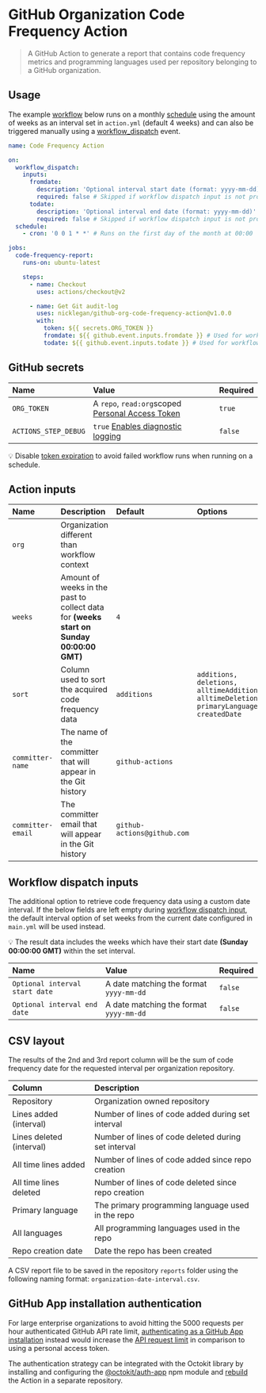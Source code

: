 # GitHub Organization Code Frequency Action

> A GitHub Action to generate a report that contains code frequency metrics and programming languages used per repository belonging to a GitHub organization.

## Usage

The example [workflow](https://docs.github.com/en/actions/reference/workflow-syntax-for-github-actions) below runs on a monthly [schedule](https://docs.github.com/en/actions/reference/events-that-trigger-workflows#scheduled-events) using the amount of weeks as an interval set in `action.yml` (default 4 weeks) and can also be triggered manually using a [workflow_dispatch](https://docs.github.com/en/actions/reference/events-that-trigger-workflows#manual-events) event.

```yml
name: Code Frequency Action

on:
  workflow_dispatch:
    inputs:
      fromdate:
        description: 'Optional interval start date (format: yyyy-mm-dd)'
        required: false # Skipped if workflow dispatch input is not provided
      todate:
        description: 'Optional interval end date (format: yyyy-mm-dd)'
        required: false # Skipped if workflow dispatch input is not provided
  schedule:
    - cron: '0 0 1 * *' # Runs on the first day of the month at 00:00

jobs:
  code-frequency-report:
    runs-on: ubuntu-latest

    steps:
      - name: Checkout
        uses: actions/checkout@v2

      - name: Get Git audit-log
        uses: nicklegan/github-org-code-frequency-action@v1.0.0
        with:
          token: ${{ secrets.ORG_TOKEN }}
          fromdate: ${{ github.event.inputs.fromdate }} # Used for workflow dispatch input
          todate: ${{ github.event.inputs.todate }} # Used for workflow dispatch input
```

## GitHub secrets

| Name                 | Value                                              | Required |
| :------------------- | :------------------------------------------------- | :------- |
| `ORG_TOKEN`          | A `repo`, `read:org`scoped [Personal Access Token] | `true`   |
| `ACTIONS_STEP_DEBUG` | `true` [Enables diagnostic logging]                | `false`  |

[personal access token]: https://github.com/settings/tokens/new?scopes=repo,read:org&description=Code+Frequency+Action 'Personal Access Token'
[enables diagnostic logging]: https://docs.github.com/en/actions/managing-workflow-runs/enabling-debug-logging#enabling-runner-diagnostic-logging 'Enabling runner diagnostic logging'

:bulb: Disable [token expiration](https://github.blog/changelog/2021-07-26-expiration-options-for-personal-access-tokens/) to avoid failed workflow runs when running on a schedule.

## Action inputs

| Name              | Description                                                                              | Default                     | Options                                                                                  | Required |
| :---------------- | :--------------------------------------------------------------------------------------- | :-------------------------- | :--------------------------------------------------------------------------------------- | :------- |
| `org`             | Organization different than workflow context                                             |                             |                                                                                          | `false`  |
| `weeks`           | Amount of weeks in the past to collect data for **(weeks start on Sunday 00:00:00 GMT)** | `4`                         |                                                                                          | `false`  |
| `sort`            | Column used to sort the acquired code frequency data                                     | `additions`                 | `additions, deletions, alltimeAdditions, alltimeDeletions, primaryLanguage, createdDate` | `false`  |
| `committer-name`  | The name of the committer that will appear in the Git history                            | `github-actions`            |                                                                                          | `false`  |
| `committer-email` | The committer email that will appear in the Git history                                  | `github-actions@github.com` |                                                                                          | `false`  |

## Workflow dispatch inputs

The additional option to retrieve code frequency data using a custom date interval.
If the below fields are left empty during [workflow dispatch input](https://github.blog/changelog/2020-07-06-github-actions-manual-triggers-with-workflow_dispatch/), the default interval option of set weeks from the current date configured in `main.yml` will be used instead.

:bulb: The result data includes the weeks which have their start date **(Sunday 00:00:00 GMT)** within the set interval.

| Name                           | Value                                   | Required |
| :----------------------------- | :-------------------------------------- | :------- |
| `Optional interval start date` | A date matching the format `yyyy-mm-dd` | `false`  |
| `Optional interval end date`   | A date matching the format `yyyy-mm-dd` | `false`  |

## CSV layout

The results of the 2nd and 3rd report column will be the sum of code frequency date for the requested interval per organization repository.

| Column                   | Description                                         |
| :----------------------- | :-------------------------------------------------- |
| Repository               | Organization owned repository                       |
| Lines added (interval)   | Number of lines of code added during set interval   |
| Lines deleted (interval) | Number of lines of code deleted during set interval |
| All time lines added     | Number of lines of code added since repo creation   |
| All time lines deleted   | Number of lines of code deleted since repo creation |
| Primary language         | The primary programming language used in the repo   |
| All languages            | All programming languages used in the repo          |
| Repo creation date       | Date the repo has been created                      |

A CSV report file to be saved in the repository `reports` folder using the following naming format: `organization-date-interval.csv`.

## GitHub App installation authentication

For large enterprise organizations to avoid hitting the 5000 requests per hour authenticated GitHub API rate limit, [authenticating as a GitHub App installation](https://docs.github.com/developers/apps/building-github-apps/authenticating-with-github-apps#authenticating-as-an-installation) instead would increase the [API request limit](https://docs.github.com/developers/apps/building-github-apps/rate-limits-for-github-apps#github-enterprise-cloud-server-to-server-rate-limits) in comparison to using a personal access token.

The authentication strategy can be integrated with the Octokit library by installing and configuring the [@octokit/auth-app](https://github.com/octokit/auth-app.js/#usage-with-octokit) npm module and [rebuild](https://docs.github.com/actions/creating-actions/creating-a-javascript-action) the Action in a separate repository.
